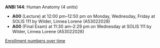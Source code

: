 **ANBI 144**: Human Anatomy (4 units)

- **A00** (Lecture) at 12:00 pm–12:50 pm on Monday, Wednesday, Friday at SOLIS 111 by Wilder, Linnea Lorene (A53022028)
- **A00** (Final Exam) at 11:30 am–2:29 pm on Wednesday at SOLIS 111 by Wilder, Linnea Lorene (A53022028)

[Enrollment numbers over time](./ANBI144.tsv)

